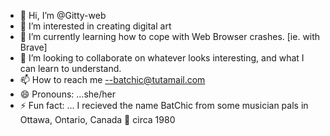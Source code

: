 - 👋 Hi, I’m @Gitty-web
- 👀 I’m interested in creating digital art
- 🌱 I’m currently learning how to cope with Web Browser crashes. [ie. with Brave]
- 💞️ I’m looking to collaborate on whatever looks interesting, and what I can learn to understand.
- 📫 How to reach me --batchic@tutamail.com 
- 😄 Pronouns: ...she/her
- ⚡ Fun fact: ... I recieved the name BatChic from some musician pals in Ottawa, Ontario, Canada 🍁 circa 1980

<!---
Gitty-web/Gitty-web is a ✨ special ✨ repository because its `README.md` (this file) appears on your GitHub profile.
You can click the Preview link to take a look at your changes.
--->
